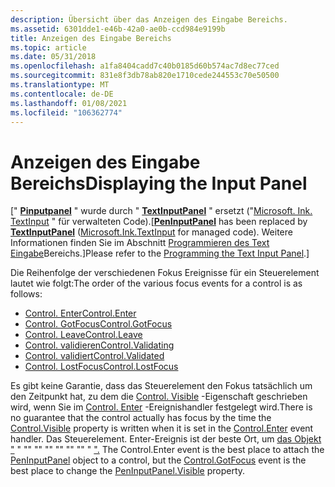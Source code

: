 ```yaml
---
description: Übersicht über das Anzeigen des Eingabe Bereichs.
ms.assetid: 6301dde1-e46b-42a0-ae0b-ccd984e9199b
title: Anzeigen des Eingabe Bereichs
ms.topic: article
ms.date: 05/31/2018
ms.openlocfilehash: a1fa8404cadd7c40b0185d60b574ac7d8ec77ced
ms.sourcegitcommit: 831e8f3db78ab820e1710cede244553c70e50500
ms.translationtype: MT
ms.contentlocale: de-DE
ms.lasthandoff: 01/08/2021
ms.locfileid: "106362774"
---
```

# <a name="displaying-the-input-panel"></a><span data-ttu-id="213e4-103">Anzeigen des Eingabe Bereichs</span><span class="sxs-lookup"><span data-stu-id="213e4-103">Displaying the Input Panel</span></span>

<span data-ttu-id="213e4-104">\[" [**Pinputpanel**](peninputpanel-class.md) " wurde durch " [**TextInputPanel**](/windows/desktop/api/peninputpanel/nn-peninputpanel-itextinputpanel) " ersetzt ("[Microsoft. Ink. TextInput](/previous-versions/dotnet/netframework-3.5/ms581554(v=vs.90)) " für verwalteten Code).</span><span class="sxs-lookup"><span data-stu-id="213e4-104">\[[**PenInputPanel**](peninputpanel-class.md) has been replaced by [**TextInputPanel**](/windows/desktop/api/peninputpanel/nn-peninputpanel-itextinputpanel) ([Microsoft.Ink.TextInput](/previous-versions/dotnet/netframework-3.5/ms581554(v=vs.90)) for managed code).</span></span> <span data-ttu-id="213e4-105">Weitere Informationen finden Sie im Abschnitt [Programmieren des Text Eingabe](programming-the-text-input-panel.md)Bereichs.\]</span><span class="sxs-lookup"><span data-stu-id="213e4-105">Please refer to the [Programming the Text Input Panel](programming-the-text-input-panel.md).\]</span></span>

<span data-ttu-id="213e4-106">Die Reihenfolge der verschiedenen Fokus Ereignisse für ein Steuerelement lautet wie folgt:</span><span class="sxs-lookup"><span data-stu-id="213e4-106">The order of the various focus events for a control is as follows:</span></span>

-   [<span data-ttu-id="213e4-107">Control. Enter</span><span class="sxs-lookup"><span data-stu-id="213e4-107">Control.Enter</span></span>](/dotnet/api/system.windows.forms.control.enter?view=netcore-3.1)
-   [<span data-ttu-id="213e4-108">Control. GotFocus</span><span class="sxs-lookup"><span data-stu-id="213e4-108">Control.GotFocus</span></span>](/dotnet/api/system.windows.forms.control.gotfocus?view=netcore-3.1)
-   [<span data-ttu-id="213e4-109">Control. Leave</span><span class="sxs-lookup"><span data-stu-id="213e4-109">Control.Leave</span></span>](/dotnet/api/system.windows.forms.control.leave?view=netcore-3.1)
-   [<span data-ttu-id="213e4-110">Control. validieren</span><span class="sxs-lookup"><span data-stu-id="213e4-110">Control.Validating</span></span>](/dotnet/api/system.windows.forms.control.validating?view=netcore-3.1)
-   [<span data-ttu-id="213e4-111">Control. validiert</span><span class="sxs-lookup"><span data-stu-id="213e4-111">Control.Validated</span></span>](/dotnet/api/system.windows.forms.control.validated?view=netcore-3.1)
-   [<span data-ttu-id="213e4-112">Control. LostFocus</span><span class="sxs-lookup"><span data-stu-id="213e4-112">Control.LostFocus</span></span>](/dotnet/api/system.windows.forms.control.lostfocus?view=netcore-3.1)

<span data-ttu-id="213e4-113">Es gibt keine Garantie, dass das Steuerelement den Fokus tatsächlich um den Zeitpunkt hat, zu dem die [Control. Visible](/dotnet/api/system.windows.forms.control.visible?view=netcore-3.1) -Eigenschaft geschrieben wird, wenn Sie im [Control. Enter](/dotnet/api/system.windows.forms.control.enter?view=netcore-3.1) -Ereignishandler festgelegt wird.</span><span class="sxs-lookup"><span data-stu-id="213e4-113">There is no guarantee that the control actually has focus by the time the [Control.Visible](/dotnet/api/system.windows.forms.control.visible?view=netcore-3.1) property is written when it is set in the [Control.Enter](/dotnet/api/system.windows.forms.control.enter?view=netcore-3.1) event handler.</span></span> <span data-ttu-id="213e4-114">Das Steuerelement. Enter-Ereignis ist der beste Ort, um [das Objekt "](/previous-versions/ms583923(v=vs.100)) " "" "" "" "" "" "" " [".](/dotnet/api/system.windows.forms.control.gotfocus?view=netcore-3.1) [](/previous-versions/ms571984(v=vs.100))</span><span class="sxs-lookup"><span data-stu-id="213e4-114">The Control.Enter event is the best place to attach the [PenInputPanel](/previous-versions/ms583923(v=vs.100)) object to a control, but the [Control.GotFocus](/dotnet/api/system.windows.forms.control.gotfocus?view=netcore-3.1) event is the best place to change the [PenInputPanel.Visible](/previous-versions/ms571984(v=vs.100)) property.</span></span>

 

 
